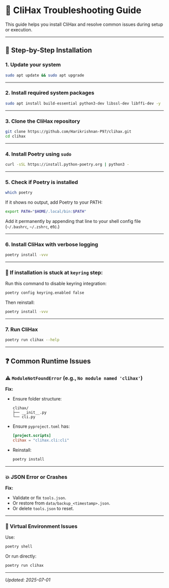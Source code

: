 
# 🔧 CliHax Troubleshooting Guide

This guide helps you install CliHax and resolve common issues during setup or execution.

---

## 🚀 Step-by-Step Installation

### 1. Update your system
```bash
sudo apt update && sudo apt upgrade
```

---

### 2. Install required system packages
```bash
sudo apt install build-essential python3-dev libssl-dev libffi-dev -y
```

---

### 3. Clone the CliHax repository
```bash
git clone https://github.com/Harikrishnan-P97/clihax.git
cd clihax
```

---

### 4. Install Poetry using `sudo`
```bash
curl -sSL https://install.python-poetry.org | python3 -
```

---

### 5. Check if Poetry is installed
```bash
which poetry
```

If it shows no output, add Poetry to your PATH:

```bash
export PATH="$HOME/.local/bin:$PATH"
```

Add it permanently by appending that line to your shell config file (`~/.bashrc`, `~/.zshrc`, etc.)

---

### 6. Install CliHax with verbose logging
```bash
poetry install -vvv
```

---

### 🧯 If installation is stuck at `keyring` step:

Run this command to disable keyring integration:
```bash
poetry config keyring.enabled false
```

Then reinstall:
```bash
poetry install -vvv
```

---

### 7. Run CliHax
```bash
poetry run clihax --help
```

---

## ❓ Common Runtime Issues

### ⚠️ `ModuleNotFoundError` (e.g., `No module named 'clihax'`)

**Fix:**
- Ensure folder structure:
  ```
  clihax/
  ├── __init__.py
  └── cli.py
  ```
- Ensure `pyproject.toml` has:
  ```toml
  [project.scripts]
  clihax = "clihax.cli:cli"
  ```

- Reinstall:
  ```bash
  poetry install
  ```

---

### 💥 JSON Error or Crashes

**Fix:**
- Validate or fix `tools.json`.
- Or restore from `data/backup_<timestamp>.json`.
- Or delete `tools.json` to reset.

---

### 🧪 Virtual Environment Issues

Use:
```bash
poetry shell
```
Or run directly:
```bash
poetry run clihax
```
---

_Updated: 2025-07-01_
